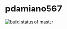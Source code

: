 # pdamiano567
[![build status of master](https://travis-ci.org/pdamiano-11/pdamiano567.svg?branch=master)](https://travis-ci.org/pdamiano-11/pdamiano567)
